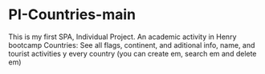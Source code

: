 # PI-Countries-main
This is my first SPA, Individual Project. An academic activity in Henry bootcamp
Countries: See all flags, continent, and aditional info, name, and tourist activities y every country (you can create em, search em and delete em)
